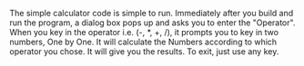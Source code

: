The simple calculator code is simple to run.
Immediately after you build and run the program, a dialog box pops up and asks you to enter the "Operator".
When you key in the operator i.e. (-, *, +, /), it prompts you to key in two numbers, One by One. 
It will calculate the Numbers according to which operator you chose.
It will give you the results.
To exit, just use any key.
